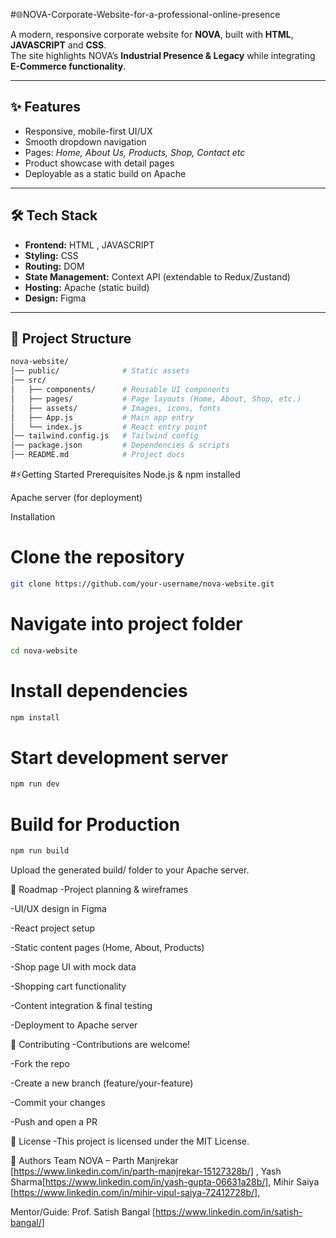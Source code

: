 #🌐NOVA-Corporate-Website-for-a-professional-online-presence
 
A modern, responsive corporate website for **NOVA**, built with **HTML**, **JAVASCRIPT** and **CSS**.  
The site highlights NOVA’s **Industrial Presence & Legacy** while integrating **E-Commerce functionality**.  

---

## ✨ Features  
- Responsive, mobile-first UI/UX  
- Smooth dropdown navigation  
- Pages: *Home, About Us, Products, Shop, Contact etc*  
- Product showcase with detail pages  
- Deployable as a static build on Apache  

---

## 🛠️ Tech Stack  
- **Frontend:** HTML , JAVASCRIPT 
- **Styling:** CSS  
- **Routing:** DOM  
- **State Management:** Context API (extendable to Redux/Zustand)  
- **Hosting:** Apache (static build)  
- **Design:** Figma 

---

## 📂 Project Structure  
```bash
nova-website/
│── public/              # Static assets
│── src/
│   ├── components/      # Reusable UI components
│   ├── pages/           # Page layouts (Home, About, Shop, etc.)
│   ├── assets/          # Images, icons, fonts
│   ├── App.js           # Main app entry
│   └── index.js         # React entry point
│── tailwind.config.js   # Tailwind config
│── package.json         # Dependencies & scripts
│── README.md            # Project docs
```

#⚡Getting Started
Prerequisites
Node.js & npm installed

Apache server (for deployment)

Installation

# Clone the repository
```bash
git clone https://github.com/your-username/nova-website.git
```

# Navigate into project folder
```bash
cd nova-website
```

# Install dependencies
```bash
npm install
```

# Start development server
```bash
npm run dev
```
# Build for Production
```bash
npm run build
```
Upload the generated build/ folder to your Apache server.

📅 Roadmap
 -Project planning & wireframes

 -UI/UX design in Figma

 -React project setup

 -Static content pages (Home, About, Products)

 -Shop page UI with mock data

 -Shopping cart functionality

 -Content integration & final testing

 -Deployment to Apache server

🤝 Contributing
-Contributions are welcome!

-Fork the repo

-Create a new branch (feature/your-feature)

-Commit your changes

-Push and open a PR

📜 License
-This project is licensed under the MIT License.

👥 Authors
Team NOVA – Parth Manjrekar [https://www.linkedin.com/in/parth-manjrekar-15127328b/] , Yash Sharma[https://www.linkedin.com/in/yash-gupta-06631a28b/], Mihir Saiya [https://www.linkedin.com/in/mihir-vipul-saiya-72412728b/], 

Mentor/Guide: Prof. Satish Bangal [https://www.linkedin.com/in/satish-bangal/]

